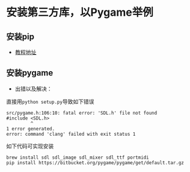 # 安装第三方库，以Pygame举例

## 安装pip
- [教程地址](https://pip.pypa.io/en/stable/installing/)

## 安装pygame
- 出错以及解决：
	
直接用`python setup.py`导致如下错误
	
```
src/pygame.h:106:10: fatal error: 'SDL.h' file not found
#include <SDL.h>
         ^
1 error generated.
error: command 'clang' failed with exit status 1
```
如下代码可实现安装

```
brew install sdl sdl_image sdl_mixer sdl_ttf portmidi
pip install https://bitbucket.org/pygame/pygame/get/default.tar.gz
```

	
